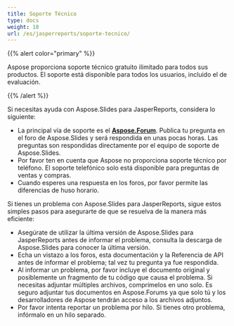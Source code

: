 ```yaml
---
title: Soporte Técnico
type: docs
weight: 10
url: /es/jasperreports/soporte-tecnico/
---
```


{{% alert color="primary" %}} 

Aspose proporciona soporte técnico gratuito ilimitado para todos sus productos. El soporte está disponible para todos los usuarios, incluido el de evaluación.

{{% /alert %}} 

Si necesitas ayuda con Aspose.Slides para JasperReports, considera lo siguiente:

- La principal vía de soporte es el [**Aspose.Forum**](https://forum.aspose.com/c/slides/11). Publica tu pregunta en el foro de Aspose.Slides y será respondida en unas pocas horas. Las preguntas son respondidas directamente por el equipo de soporte de Aspose.Slides.
- Por favor ten en cuenta que Aspose no proporciona soporte técnico por teléfono. El soporte telefónico solo está disponible para preguntas de ventas y compras.
- Cuando esperes una respuesta en los foros, por favor permite las diferencias de huso horario.


Si tienes un problema con Aspose.Slides para JasperReports, sigue estos simples pasos para asegurarte de que se resuelva de la manera más eficiente:

- Asegúrate de utilizar la última versión de Aspose.Slides para JasperReports antes de informar el problema, consulta la descarga de Aspose.Slides para conocer la última versión.
- Echa un vistazo a los foros, esta documentación y la Referencia de API antes de informar el problema; tal vez tu pregunta ya fue respondida.
- Al informar un problema, por favor incluye el documento original y posiblemente un fragmento de tu código que causa el problema. Si necesitas adjuntar múltiples archivos, comprímelos en uno solo. Es seguro adjuntar tus documentos en Aspose.Forums ya que solo tú y los desarrolladores de Aspose tendrán acceso a los archivos adjuntos.
- Por favor intenta reportar un problema por hilo. Si tienes otro problema, infórmalo en un hilo separado.